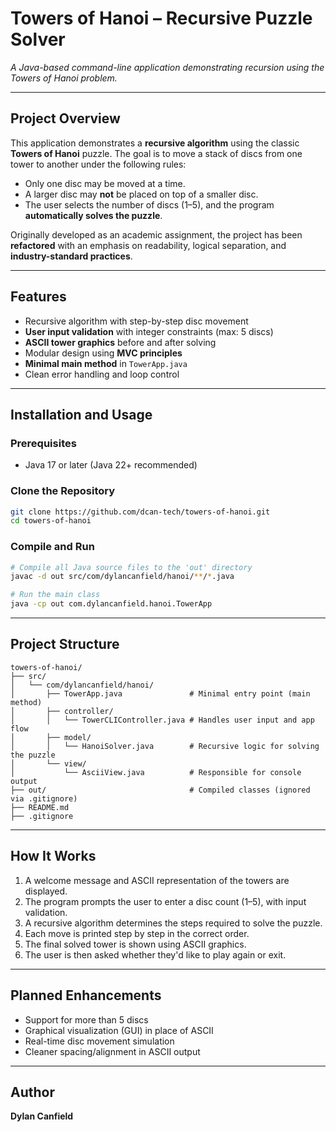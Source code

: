 # Towers of Hanoi – Recursive Puzzle Solver

_A Java-based command-line application demonstrating recursion using the Towers of Hanoi problem._

---

## Project Overview

This application demonstrates a **recursive algorithm** using the classic **Towers of Hanoi** puzzle. The goal is to move a stack of discs from one tower to another under the following rules:

- Only one disc may be moved at a time.
- A larger disc may **not** be placed on top of a smaller disc.
- The user selects the number of discs (1–5), and the program **automatically solves the puzzle**.

Originally developed as an academic assignment, the project has been **refactored** with an emphasis on readability, logical separation, and **industry-standard practices**.

---

## Features
- Recursive algorithm with step-by-step disc movement
- **User input validation** with integer constraints (max: 5 discs)
- **ASCII tower graphics** before and after solving
- Modular design using **MVC principles**
- **Minimal main method** in `TowerApp.java`
- Clean error handling and loop control

---

## Installation and Usage

### Prerequisites
- Java 17 or later (Java 22+ recommended)

### Clone the Repository

```bash
git clone https://github.com/dcan-tech/towers-of-hanoi.git
cd towers-of-hanoi
```

### Compile and Run

```bash
# Compile all Java source files to the 'out' directory
javac -d out src/com/dylancanfield/hanoi/**/*.java

# Run the main class
java -cp out com.dylancanfield.hanoi.TowerApp
```

---

## Project Structure

```
towers-of-hanoi/
├── src/
│   └── com/dylancanfield/hanoi/
│       ├── TowerApp.java               # Minimal entry point (main method)
│       ├── controller/
│       │   └── TowerCLIController.java # Handles user input and app flow
│       ├── model/
│       │   └── HanoiSolver.java        # Recursive logic for solving the puzzle
│       └── view/
│           └── AsciiView.java          # Responsible for console output
├── out/                                # Compiled classes (ignored via .gitignore)
├── README.md
├── .gitignore
```

---

## How It Works

1. A welcome message and ASCII representation of the towers are displayed.
2. The program prompts the user to enter a disc count (1–5), with input validation.
3. A recursive algorithm determines the steps required to solve the puzzle.
4. Each move is printed step by step in the correct order.
5. The final solved tower is shown using ASCII graphics.
6. The user is then asked whether they'd like to play again or exit.

---

## Planned Enhancements

- Support for more than 5 discs
- Graphical visualization (GUI) in place of ASCII
- Real-time disc movement simulation
- Cleaner spacing/alignment in ASCII output

---

## Author

**Dylan Canfield**

